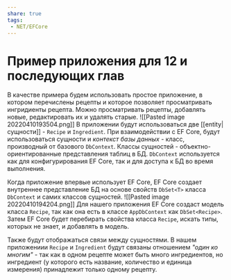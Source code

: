 ```yaml
---
share: true
tags:
 - NET/EFCore
---
```

# Пример приложения для 12 и последующих глав
В качестве примера будем использовать простое приложение, в котором перечислены рецепты и которое позволяет просматривать ингридиенты рецепта. Можно просматривать рецепты, добавлять новые, редактировать их и удалять старые.
![[Pasted image 20220410193504.png]]
В приложении будут использоваться две [[entity|сущности]] - `Recipe` и `Ingredient`.
При взаимодействии с EF Core, будут использоваться сущности и *контекст базы данных* - класс, производный от базового `DbContext`. Классы сущностей - объектно-ориентированные представления таблиц в БД. `DbContext` используется как для конфигурирования EF Core, так и для доступа к БД во время выполнения.

Когда приложение впервые использует EF Core, EF Core создает внутреннее представление БД на основе свойств `DbSet<T>` класса `DbContext` и самих классов сущностей.
![[Pasted image 20220410194204.png]]
Для нашего приложения EF Core создаст модель класса `Recipe`, так как она есть в классе `AppDbContext` как `DbSet<Recipe>`. Затем EF Core будет перебирать свойства класса `Recipe`, искать типы, которых не знает, и добавлять в модель. 

Также будут отображаться связи между сущностями. В нашем приложениии `Recipe` и `Ingredient` будут связаны отношением *"один ко многим"* - так как в одном рецепте может быть много ингредиентов, но ингредиент (у которого есть название, количество и единица измерения) принадлежит только одному рецепту.